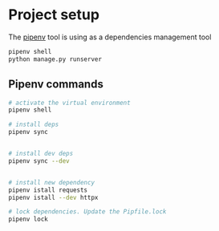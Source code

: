 # Project setup

The [pipenv](https://docs.pipenv.org) tool is using as a dependencies management tool

```bash
pipenv shell
python manage.py runserver
```

## Pipenv commands

```bash
# activate the virtual environment
pipenv shell

# install deps
pipenv sync


# install dev deps
pipenv sync --dev


# install new dependency
pipenv istall requests
pipenv istall --dev httpx

# lock dependencies. Update the Pipfile.lock
pipenv lock
```